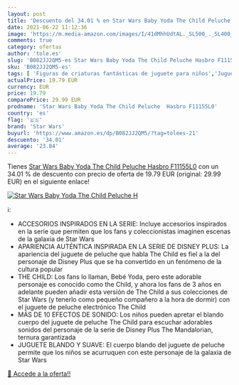 ```yaml
---
layout: post
title: 'Descuento del 34.01 % en Star Wars Baby Yoda The Child Peluche  H'
date: 2021-06-22 11:12:36
image: 'https://m.media-amazon.com/images/I/41dMhhUdtAL._SL500_._SL400_.jpg'
comments: true
category: ofertas
author: 'tole.es'
slug: 'B082JJ2QM5-es Star Wars Baby Yoda The Child Peluche Hasbro F11155L0'
sku: 'B082JJ2QM5-es'
tags: [ 'Figuras de criaturas fantásticas de juguete para niños','Juguetes','Juguetes y juegos','Muñecos y figuras','hasbro','peluche','star wars', ]
actualPrice: 19.79 EUR
currency: EUR
price: 19.79
comparePrice: 29.99 EUR
prodname: 'Star Wars Baby Yoda The Child Peluche  Hasbro F11155L0'
country: 'es'
flag: '🇪🇸'
brand: 'Star Wars'
buyurl: 'https://www.amazon.es/dp/B082JJ2QM5/?tag=tolees-21'
descuento: '34.01'
average: '23.84'
---
```


Tienes [Star Wars Baby Yoda The Child Peluche  Hasbro F11155L0](https://www.amazon.es/dp/B082JJ2QM5/?tag=tolees-21) con un 34.01 % de descuento con precio de oferta de 19.79 EUR (original: 29.99 EUR) en el siguiente enlace!

[![Star Wars Baby Yoda The Child Peluche  H](https://m.media-amazon.com/images/I/41dMhhUdtAL._SL500_._SL400_.jpg)](https://www.amazon.es/dp/B082JJ2QM5/?tag=tolees-21)

ℹ️:

- ACCESORIOS INSPIRADOS EN LA SERIE: Incluye accesorios inspirados en la serie que permiten que los fans y coleccionistas imaginen escenas de la galaxia de Star Wars
- APARIENCIA AUTÉNTICA INSPIRADA EN LA SERIE DE DISNEY PLUS: La apariencia del juguete de peluche que habla The Child es fiel a la del personaje de Disney Plus que se ha convertido en un fenómeno de la cultura popular
- THE CHILD: Los fans lo llaman, Bebé Yoda, pero este adorable personaje es conocido como the Child, y ahora los fans de 3 años en adelante pueden añadir esta versión de The Child a sus colecciones de Star Wars (y tenerlo como pequeño compañero a la hora de dormir) con el juguete de peluche electrónico The Child
- MÁS DE 10 EFECTOS DE SONIDO: Los niños pueden apretar el blando cuerpo del juguete de peluche The Child para escuchar adorables sonidos del personaje de la serie de Disney Plus The Mandalorian, ternura garantizada
- JUGUETE BLANDO Y SUAVE: El cuerpo blando del juguete de peluche permite que los niños se acurruquen con este personaje de la galaxia de Star Wars

[🛒 Accede a la oferta!!](https://www.amazon.es/dp/B082JJ2QM5/?tag=tolees-21)

